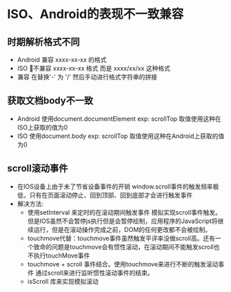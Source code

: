 # ISO、Android的表现不一致兼容

## 时期解析格式不同

- Android 兼容 xxxx-xx-xx 的格式
- ISO 不兼容 xxxx-xx-xx 格式 而是 xxxx/xx/xx 这种格式
- 兼容 在替换'-' 为 '/' 然后手动进行格式字符串的拼接

## 获取文档body不一致

- Android 使用document.documentElement exp: scrollTop 取值使用这种在ISO上获取的值为0
- ISO 使用document.body exp: scrollTop 取值使用这种在Android上获取的值为0

## scroll滚动事件

- 在IOS设备上由于未了节省设备事件的开销 window.scroll事件的触发频率极低，只有在页面滚动停止、回到顶部、回到底部才会进行触发事件
- 解决方法:
  - 使用setInterval 来定时的在滚动期间触发事件 模拟实现scroll事件触发。但是IOS虽然不会暂停js执行但是会暂停绘制，应用程序的JavaScript将继续运行，但是在滚动操作完成之前，DOM的任何更改都不会被绘制。
  - touchmove代替：touchmove事件虽然触发平评率没做scroll高。还有一个致命的问题是touchmove会有惯性滚动，在滚动期间不能触发scroll也不执行touchMove事件
  - touchmove + scroll 事件结合。使用touchmove来进行不断的触发滚动事件 通过scroll来进行监听惯性滚动事件的结束。
  - isScroll 库来实现模拟滚动

